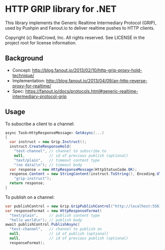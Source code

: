 HTTP GRIP library for .NET
==========================

This library implements the Generic Realtime Intermediary Protocol (GRIP), used by Pushpin and Fanout.io to deliver realtime pushes to HTTP clients.

Copyright (c) RealCrowd, Inc. All rights reserved. See LICENSE in the project root for license information.

Background
----------

* Concept: http://blog.fanout.io/2013/02/10/http-grip-proxy-hold-technique/
* Implementation: http://blog.fanout.io/2013/04/09/an-http-reverse-proxy-for-realtime/
* Spec: https://fanout.io/docs/protocols.html#generic-realtime-intermediary-protocol-grip

Usage
-----

To subscribe a client to a channel:

```c#
async Task<HttpResponseMessage> GetAsync(...)
{
  var instruct = new Grip.Instruct();
  instruct.CreateResponseHold(
    "test-channel", // channel to subscribe to
    null,           // id of previous publish (optional)
    "text/plain",   // timeout content type
    "(no data)\n"); // timeout body
  var response = new HttpResponseMessage(HttpStatusCode.OK);
  response.Content = new StringContent(instruct.ToString(), Encoding.UTF8,
    "grip-instruct");
  return response;
}
```

To publish on a channel:

```c#
var publishControl = new Grip.GripPublishControl("http://localhost:5561");
var responseFormat = new HttpResponseFormat(
  "text/plain",     // publish content type
  "hello world\n"); // publish body
await publishControl.PublishAsync(
  "test-channel",   // channel to publish on
  null,             // id of publish (optional)
  null,             // id of previous publish (optional)
  responseFormat);
```
